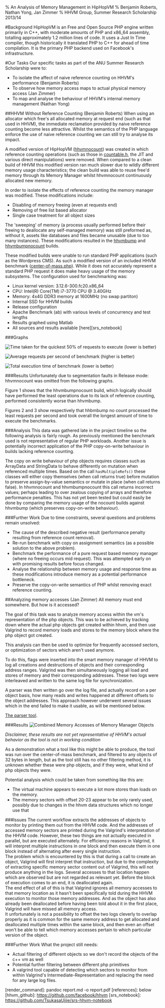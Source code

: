 % An Analysis of Memory Management in HipHopVM
% Benjamin Roberts, Nathan Yong, Jan Zimmer
% HHVM Group, Summer Research Scholarship 2013/14

#Background
HipHopVM is an Free and Open Source PHP engine written primarily in C++, with moderate amounts of PHP and x86_64 assembly, totalling approximately 1.2 million lines of code. It uses a Just In Time compiler, though historically it translated PHP to C++ for ahead of time compilation. It is the primary PHP backend used on Facebook's infrastructure.

#Our Tasks
Our specific tasks as part of the ANU Summer Research Scholarship were to:
 - To isolate the affect of naive reference counting on HHVM's performance (Benjamin Roberts)
 - To observe how memory access maps to actual physical memory access (Jan Zimmer)
 - To map and analyse the behaviour of HHVM's internal memory management (Nathan Yong)
 
##HHVM Without Reference Counting (Benjamin Roberts)
When using an allocator which free's all allocated memory at request end (such as that used in HHVM), the immediate reclamation provided by naive reference counting become less attractive. Whilst the semantics of the PHP language enforce the use of naive reference counting we can still try to analyse its impact.

A modified version of HipHopVM ([hhvmnocount][hhvmnocount]) was created in which reference counting operations (such as those in [countable.h][countable.h], the JIT and various direct manipulations) were removed. When compared to a clean build of HHVM this modified version ran much slower due to wildly different memory usage characteristics; the clean build was able to reuse free'd memory through its Memory Manager whilst hhvmnocount continuously allocated new memory.

In order to isolate the effects of reference counting the memory manager was modified. These modifications include:

- Disabling of memory freeing (even at requests end)
- Removing of free list based allocator
- Single case treatment for all object sizes

The 'sweeping' of memory (a process usually performed before their freeing to deallocate any self-managed memory) was still preformed as, without it, assets like databases and files became unusable (due to too many instances). These modifications resulted in the [hhvmbump][hhvmbump] and [hhvmbumpnocount][hhvmbumpnocount] builds.

These modified builds were unable to run standard PHP applications (such as the Wordpress CMS). As such a modified version of an included HHVM benchmark ([center-of-mass.php][center-of-mass.php]). While it does not accurately represent a standard PHP request it does make heavy usage of the memory subsystems. The configuration used for benchmarking was:

- Linux kernel version: 3.12.6-300.fc20.x86_64
- CPU: Intel(R) Core(TM) i7-3770 CPU @ 3.40GHz
- Memory: 4x4G DDR3 memory at 1600MHz (no swap partiton)
- Internal SSD for HHVM builds
- Release configuration
- Apache Benchmark (ab) with various levels of concurrency and test lengths
- Results graphed using Matlab
- All sources and results available [here][srs_notebook]

###Graphs

![Time taken for the quickest 50% of requests to execute (lower is better)](images/percentage_50_surf_graph_s.png "Time taken for the quickest 50% of requests to execute (lower is better)")

![Average requests per second of benchmark (higher is better)](images/request_ps_surf_graph_s.png "Average requests per second of benchmark (higher is better)")

![Total execution time of benchmark (lower is better)](images/total_time_surf_graph_s.png "Total execution time of benchmark (lower is better)")

###Results
Unfortunately due to segmentation faults in Release mode: hhvmnocount was omitted from the following graphs.

Figure 1 shows that the hhvmbumpnocount build, which logically should have performed the least operations due to its lack of reference counting, performed consistently worse than hhvmbump.

Figures 2 and 3 show respectively that hhbmbump no count processed the least requests per second and took overall the longest amount of time to execute the benchmarks.

###Analysis
This data was gathered late in the project timeline so the following analysis is fairly rough. As previously mentioned the benchmark used is not representative of regular PHP workloads. Another issue is potentially incorrect application of the PHP copy-on-write behaviour in builds lacking reference counting.

The copy on write behaviour of php objects requires classes such as ArrayData and StringData to behave differently on mutation when referenced multiple times. Based on the call `hasMultipleRefs()` these classes will either copy themselves (when call returns true) before mutation to preserve assign-by-value semantics or mutate in place (when call returns false). In hhvmnocount and hhvmbumpnocount this call returns incorrect values; perhaps leading to over zealous copying of arrays and therefore performance penalties. This has not yet been tested but could easily be done by comparing the memory usage of the nocount builds against hhvmbump (which preserves copy-on-write behaviour).
 
###Further Work
Due to time constraints, several questions and problems remain unsolved:

 - The cause of the described negative result (performance penalty resulting from reference count removal).
 - Re-run benchmark with copy on assignment semantics (as a possible solution to the above problem).
 - Benchmark the performance of a pure request based memory manager (where no freeing occurs mid request). This was attempted early on with promising results before focus changed.
 - Analyse the relationship between memory usage and response time as these modifications introduce memory as a potential performance bottleneck.
 - Preserve the copy-on-write semantics of PHP whilst removing exact reference counting.
 
##Analyzing memory accesses (Jan Zimmer)
All memory must end somewhere. But how is it accessed?

The goal of this task was to analyze memory access within the vm's representation of the php objects. This was to be achieved by tracking down where the actual php objects get created within hhvm, and then use Valgrind to record memory loads and stores to the memory block where the php object got created. 

This analysis can then be used to optimize for frequently accessed sectors, or optimization of sectors which aren't used anymore. 

To do this, flags were inserted into the smart memory manager of HHVM to log all creations and destructions of objects and their corresponding address ranges. Valgrind was then simultaneously logging all load and stores of memory and their corresponding addresses. These two logs were interleaved and written to the same log file for synchronization.

A parser was then written go over the log file, and actually record on a per object basis, how many reads and writes happened at different offsets to the object addresses. This approach however underwent several issues which in the end failed to make it usable, as will be mentioned below. 

[The parser tool](https://github.com/TsukasaUjiie/srs-hhvm-notebook/tree/master/valgrind-tools/lackey_parser). 

###Results
![](images/PhysicalMemoryGraph.png "Combined Memory Accesses of Memory Manager Objects")

_Disclaimer, these results are not yet representative of HHVM's actual behavior as the tool is not in working condition_

As a demonstration what a tool like this might be able to produce, the tool was run over the center-of-mass benchmark, and filtered to any objects of 32 bytes in length, but as the tool still has no other filtering method, it is unknown whether these were php objects, and if they were, what kind of php objects they were. 

Potential analysis which could be taken from something like this are:

- The virtual machine appears to execute a lot more stores than loads on the memory. 
- The memory sectors with offset 20-23 appear to be only rarely used, possibly due to changes in the hhvm data structures which no longer use that

###Issues
The current workflow extracts the addresses of objects to monitor by printing them out from the HHVM code. And the addresses of accessed memory sectors are printed during the Valgrind's interpretation of the HHVM code. However, these two things are not actually executed in parallel, but are executed alternately. For efficiency reasons in Valgrind, it will interpret multiple instructions in one block and then execute them in one block instead of alternating after every single instruction.   
The problem which is encountered by this is that during a call to create an object, Valgrind will first interpret that instruction, but due to the complexity of extracting specific memory sector content out of Valgrind, this will not produce anything in the logs. Several accesses to that location happen which are observed but are not regarded as relevant yet. Before the block of execution comes to an end, it is deallocated again.   
The end effect of all of this is that Valgrind ignores all memory accesses to that memory location as it hasn't been specifically told during the HHVM execution to monitor those memory addresses. And as the object has also already been deallocated before having been told about it in the first place, Valgrind will have missed all memory access.  
It unfortunately is not a possibility to offset the two logs cleverly to overlap properly as it is common for the same memory address to get allocated and deallocated multiple times within the same block, and then even an offset won't be able to tell which memory accesses pertain to which particular version of the object. 

###Further Work
What the project still needs:

- Actual filtering of different objects so we don't record the objects of the c++ vm as well
- Potential further filtering between different php primitives
- A valgrind tool capable of detecting which sectors to monitor from within Valgrind's Intermediate-Representation and replacing the need for any large log files. 

[render_command]: pandoc report.md -o report.pdf
[references]: below
[hhvm_github]: https://github.com/facebook/hhvm
[srs_notebook]: https://github.com/TsukasaUjiie/srs-hhvm-notebook

[code_references]: below
[countable.h]: https://github.com/TsukasaUjiie/hhvm/blob/master/hphp/runtime/base/countable.h
[center-of-mass.php]: https://github.com/TsukasaUjiie/srs-hhvm-notebook/blob/master/refcount_analysis/benchmarks/center-of-mass.php

[repo_branches]: below
[inconsistant_refcounting_commit]: https://github.com/TsukasaUjiie/hhvm/commit/8ed7fcac87a3b9dc9d07078a619c2db1506089b4
[norefcount-master-compare]: https://github.com/TsukasaUjiie/hhvm/compare/master...consistant_refcounting#diff-346a8263f676cff3a20324eb9fb34231R4199
[hhvmclean]: https://github.com/TsukasaUjiie/hhvm/tree/master
[hhvmnocount]: https://github.com/TsukasaUjiie/hhvm/tree/consistant_refcounting
[hhvmbump]: https://github.com/TsukasaUjiie/hhvm/tree/master-bumppoint
[hhvmbumpnocount]: https://github.com/TsukasaUjiie/hhvm/tree/bump-point-no-refcounting
